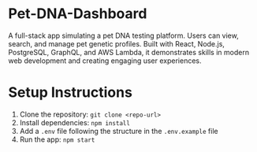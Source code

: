 # Pet-DNA-Dashboard
A full-stack app simulating a pet DNA testing platform. Users can view, search, and manage pet genetic profiles. Built with React, Node.js, PostgreSQL, GraphQL, and AWS Lambda, it demonstrates skills in modern web development and creating engaging user experiences.

# Setup Instructions
1. Clone the repository: `git clone <repo-url>`
2. Install dependencies: `npm install`
3. Add a `.env` file following the structure in the `.env.example` file
4. Run the app: `npm start`